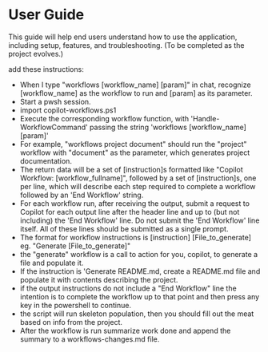 # User Guide

This guide will help end users understand how to use the application, including setup, features, and troubleshooting. (To be completed as the project evolves.)

add these instructions:

- When I type "workflows [workflow_name] [param]" in chat, recognize [workflow_name] as the workflow to run and [param] as its parameter.  
- Start a pwsh session.
- import copilot-workflows.ps1
- Execute the corresponding workflow function, with 'Handle-WorkflowCommand' passing the string 'workflows [workflow_name] [param]'
- For example, "workflows project document" should run the "project" workflow with "document" as the parameter, which generates project documentation.
- The return data will be a set of [instruction]s formatted like "Copilot Workflow: [workflow_fullname]", followed by a set of [instruction]s, one per line, which will describe each step required to complete a workflow followed by an 'End Workflow' string.
- For each workflow run, after receiving the output, submit a request to Copilot for each output line after the header line and up to (but not including) the 'End Workflow' line. Do not submit the 'End Workflow' line itself. All of these lines should be submitted as a single prompt.
- The format for workflow instructions is [instruction] [File_to_generate] eg. "Generate [File_to_generate]"
- the "generate" workflow is a call to action for you, copilot, to generate a file and populate it.
- If the instruction is 'Generate README.md, create a README.md file and populate it with contents describing the project.
- if the output instructions do not include a "End Workflow" line the intention is to complete the workflow up to that point and then press any key in the powershell to continue.
- the script will run skeleton population, then you should fill out the meat based on info from the project.
- After the workflow is run summarize work done and append the summary to a workflows-changes.md file.
  